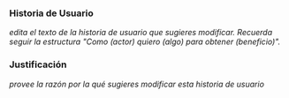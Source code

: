 ### Historia de Usuario

*edita el texto de la historia de usuario que sugieres modificar. Recuerda seguir la estructura "Como (actor) quiero (algo) para obtener (beneficio)".*

### Justificación
*provee la razón por la qué sugieres modificar esta historia de usuario*
